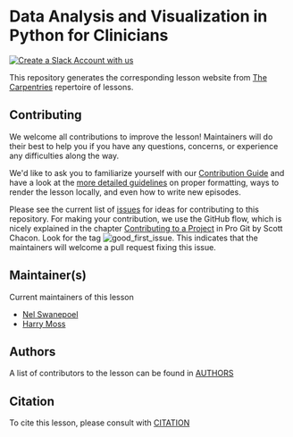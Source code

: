 # Data Analysis and Visualization in Python for Clinicians 

[![Create a Slack Account with us](https://img.shields.io/badge/Create_Slack_Account-The_Carpentries-071159.svg)](https://swc-slack-invite.herokuapp.com/)

This repository generates the corresponding lesson website from [The Carpentries](https://carpentries.org/) repertoire of lessons. 

## Contributing

We welcome all contributions to improve the lesson! Maintainers will do their best to help you if you have any
questions, concerns, or experience any difficulties along the way.

We'd like to ask you to familiarize yourself with our [Contribution Guide](CONTRIBUTING.md) and have a look at
the [more detailed guidelines][lesson-example] on proper formatting, ways to render the lesson locally, and even
how to write new episodes.

Please see the current list of [issues](https://github.com/UCL-RITS/clinician-carpentry-python/issues) for ideas for contributing to this
repository. For making your contribution, we use the GitHub flow, which is
nicely explained in the chapter [Contributing to a Project](http://git-scm.com/book/en/v2/GitHub-Contributing-to-a-Project) in Pro Git
by Scott Chacon.
Look for the tag ![good_first_issue](https://img.shields.io/badge/-good%20first%20issue-gold.svg). This indicates that the maintainers will welcome a pull request fixing this issue.  


## Maintainer(s)

Current maintainers of this lesson

* [Nel Swanepoel](https://github.com/nels)
* [Harry Moss](https://github.com/harryjmoss/)

## Authors

A list of contributors to the lesson can be found in [AUTHORS](https://github.com/UCL-RITS/clinician-carpentry-python/blob/gh-pages/AUTHORS)

## Citation

To cite this lesson, please consult with [CITATION](https://github.com/UCL-RITS/clinician-carpentry-python/blob/gh-pages/CITATION)

[lesson-example]: https://carpentries.github.io/lesson-example
